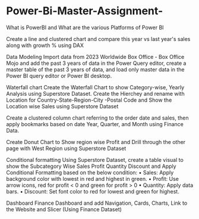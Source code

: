 # Power-Bi-Master-Assignment-
What is PowerBI and What are the various Platforms of Power BI

Create a line and clustered chart and compare this year vs last year's sales along with growth % using DAX

Data Modeling 
Import data from 2023 Worldwide Box Office - Box Office Mojo and add the past 3 years of data in the Power Query editor, create a master table of the past 3 years of data, and load only master data in the Power BI query editor or Power BI desktop.

Waterfall chart 
Create the Waterfall Chart to show Category-wise, Yearly Analysis using Superstore Dataset.
Create the Hierchey and rename with Location for Country-State-Region-City -Postal Code and Show the Location wise Sales using Superstore Dataset

Create a clustered column chart referring to the order date and sales, then apply bookmarks based on date  Year, Quarter, and Month using Finance Data.

Create Donut Chart to Show region wise Profit and Drill through the other page with West Region using Superstore Dataset

Conditional formatting 
Using Superstore Dataset, create a table visual to show the Subcategory Wise Sales Profit Quantity Discount and Apply Conditional Formatting based on the below condition:
•	Sales: Apply background color with lowest in red and highest in green.
•	Profit: Use arrow icons, red for profit < 0 and green for profit > 0
•	Quantity: Apply data bars.
•	Discount: Set font color to red for lowest and green for highest.

Dashboard
Finance Dashboard and add Navigation, Cards, Charts, Link to the Website and Slicer (Using Finance Dataset)
